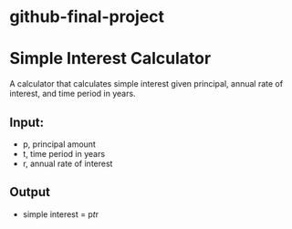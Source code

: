 # github-final-project

# Simple Interest Calculator

A calculator that calculates simple interest given principal, annual rate of interest, and time period in years.

## Input:
- p, principal amount
- t, time period in years
- r, annual rate of interest

## Output
- simple interest = p*t*r
